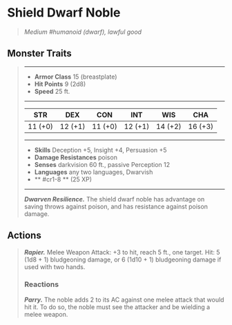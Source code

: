 # Shield Dwarf Noble
>*Medium #humanoid (dwarf), lawful good*
## Monster Traits
>___
>- **Armor Class** 15 (breastplate)
>- **Hit Points** 9 (2d8)
>- **Speed** 25 ft. 
>___
>|STR|DEX|CON|INT|WIS|CHA|
>|:---:|:---:|:---:|:---:|:---:|:---:|
>|11 (+0)|12 (+1)|11 (+0)|12 (+1)|14 (+2)|16 (+3)|
>___
>- **Skills** Deception +5, Insight +4, Persuasion +5
>- **Damage Resistances** poison
>- **Senses** darkvision 60 ft., passive Perception 12
>- **Languages** any two languages, Dwarvish
>- ** #cr1-8 ** (25 XP)
>___
>***Dwarven Resilience.*** The shield dwarf noble has advantage on saving throws against poison, and has resistance against poison damage.  
>
## Actions
>***Rapier.*** Melee Weapon Attack: +3 to hit, reach 5 ft., one target. Hit: 5 (1d8 + 1) bludgeoning damage, or 6 (1d10 + 1) bludgeoning damage if used with two hands.  
>
>### Reactions
>***Parry.*** The noble adds 2 to its AC against one melee attack that would hit it. To do so, the noble must see the attacker and be wielding a melee weapon.